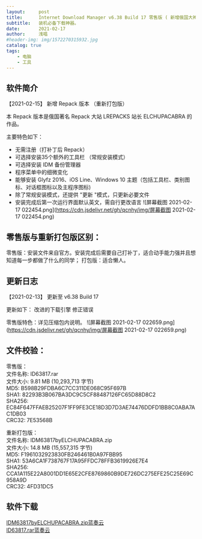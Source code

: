 ```yaml
---
layout:     post
title:      Internet Download Manager v6.38 Build 17 零售版 ( 新增俄国大神版）
subtitle:   装机必备下载神器。
date:       2021-02-17
author:     浅唱
#header-img: img/1572270315932.jpg
catalog: true
tags:
    - 电脑
    - 工具
---
```



## 软件简介
【2021-02-15】 新增 Repack 版本 （重新打包版）

本 Repack 版本是俄国著名 Repack 大站 LREPACKS 站长 ELCHUPACABRA 的作品。

主要特色如下：
- 无需注册（打补丁后 Repack）
- 可选择安装35个额外的工具栏 （常规安装模式）
- 可选择安装 IDM 备份管理器
- 程序菜单中的细微变化
- 能够安装 Glyfz 2016、iOS Line、Windows 10 主题（包括工具栏、类别图标、对话框图标以及主程序图标)
- 除了常规安装模式，还提供 "更新 "模式，只更新必要文件
- 安装完成后第一次运行界面默认英文，需自行更改语言
![屏幕截图 2021-02-17 022454.png](https://cdn.jsdelivr.net/gh/qcnhy/img/屏幕截图 2021-02-17 022454.png)  

## 零售版与重新打包版区别：

零售版：安装文件来自官方。安装完成后需要自己打补丁，适合动手能力强并且想知道每一步都做了什么的同学；
打包版：适合懒人。


## 更新日志

【2021-02-13】 更新至 v6.38 Build 17

更新如下：
改进的下载引擎
修正错误

零售版特色：详见压缩包内说明。
![屏幕截图 2021-02-17 022659.png](https://cdn.jsdelivr.net/gh/qcnhy/img/屏幕截图 2021-02-17 022659.png)  

## 文件校验：

零售版：  
文件名称: ID63817.rar  
文件大小: 9.81 MB (10,293,713 字节)  
MD5: B598B29FDBA6C7CC311DE068C95F697B  
SHA1: 82293B3B067BA3DC9C5CF88487126FC65D88D8C2  
SHA256: EC84F647FFAEB25207F1FF9FE3CE18D3D7D3AE74476DDFD1BB8C0ABA7AC1DB03  
CRC32: 7E53568B  

重新打包版：  
文件名称: IDM63817byELCHUPACABRA.zip  
文件大小: 14.8 MB (15,557,315 字节)  
MD5: F1961032923830FB246461B0A97FBB95  
SHA1: 53A6CA1F738767F17A95FFDC78FFB3619926E7E4  
SHA256: CCA1A115E22A8001DD1E65E2CFE8769860B9DE726DC275EFE25C25E69C958A9D  
CRC32: 4FD31DC5  


## 软件下载

[IDM63817byELCHUPACABRA.zip蓝奏云](https://wwx.lanzoui.com/ivbNJlqyirg)  
[ID63817.rar蓝奏云](https://wwx.lanzoui.com/i8oVklqyish)  